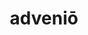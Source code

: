---
title: adveniō
meaning: to arrive
ch: [five, mt, mt5thru7, 7r]
pos: verb
inf: advenīre
secondppstem: adven
infend: īre
thirdpp: advenī
fourthpp: adventus
conjugation: fourth
laudio: ../assets/audio/adsum-laudio.mp3
six: y
---